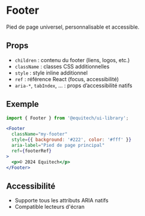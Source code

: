# Footer

Pied de page universel, personnalisable et accessible.

## Props
- `children` : contenu du footer (liens, logos, etc.)
- `className` : classes CSS additionnelles
- `style` : style inline additionnel
- `ref` : référence React (focus, accessibilité)
- `aria-*`, `tabIndex`, ... : props d’accessibilité natifs

## Exemple
```jsx
import { Footer } from '@equitech/ui-library';

<Footer
  className="my-footer"
  style={{ background: '#222', color: '#fff' }}
  aria-label="Pied de page principal"
  ref={footerRef}
>
  <p>© 2024 Equitech</p>
</Footer>
```

## Accessibilité
- Supporte tous les attributs ARIA natifs
- Compatible lecteurs d'écran 